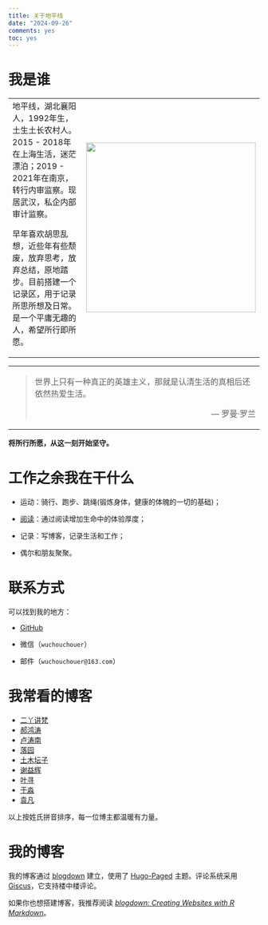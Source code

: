 ```yaml
---
title: 关于地平线
date: "2024-09-26"
comments: yes
toc: yes
---
```


# 我是谁

<table>
  <tr>
    <td>地平线，湖北襄阳人，1992年生，土生土长农村人。2015 - 2018年在上海生活，迷茫漂泊；2019 - 2021年在南京，转行内审监察。现居武汉，私企内部审计监察。

早年喜欢胡思乱想，近些年有些颓废，放弃思考，放弃总结，原地踏步。目前搭建一个记录区，用于记录所思所想及日常。是一个平庸无趣的人，希望所行即所愿。</td>
    <td><center><img src="../images/Shitao5.jpg" width=340></center></td>
  </tr>
</table>

<table>
  <tr>
    </td>
    <td>
      <blockquote>
      <p>世界上只有一种真正的英雄主义，那就是认清生活的真相后还依然热爱生活。</p>
      <p style="text-align: right;">— 罗曼·罗兰</p>
      </blockquote>
    </td>
  </tr>
</table>

**将所行所愿，从这一刻开始坚守。**

# 工作之余我在干什么

- 运动：骑行、跑步、跳绳(锻炼身体，健康的体魄的一切的基础)；

- [阅读](../posts/multiple-books)：通过阅读增加生命中的体验厚度；

- 记录：写博客，记录生活和工作；

- 偶尔和朋友聚聚。

# 联系方式

可以找到我的地方：

- [GitHub](https://github.com/Shitao5)

- 微信（`wuchouchouer`）

- 邮件（`wuchouchouer@163.com`）

# 我常看的博客

- [二丫讲梵](https://wiki.eryajf.net/)
- [郝鸿涛](https://hongtaoh.com/)
- [卢涛南](https://lutaonan.com/)
- [落园](http://www.loyhome.com/)
- [土木坛子](https://tumutanzi.com/)
- [谢益辉](https://yihui.org/)
- [叶寻](https://cyrusyip.org/zh-cn/)
- [于淼](https://yufree.cn/cn/)
- [袁凡](https://yuanfan.rbind.io/)

以上按姓氏拼音排序，每一位博主都温暖有力量。

# 我的博客

我的博客通过 [blogdown](https://pkgs.rstudio.com/blogdown/) 建立，使用了 [Hugo-Paged](https://paged.yihui.org/) 主题。评论系统采用 [Giscus](https://giscus.app/)，它支持楼中楼评论。

如果你也想搭建博客，我推荐阅读 [*blogdown: Creating Websites with R Markdown*](https://bookdown.org/yihui/blogdown/)。
